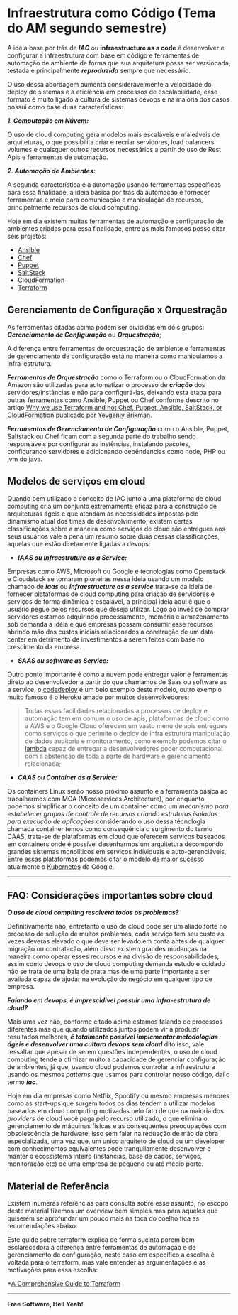 # Infraestrutura como Código (Tema do AM segundo semestre)

A idéia base por trás de ***IAC*** ou **infraestructure as a code** é desenvolver e configurar a infraestrutura com base em código e ferramentas de automação de ambiente de forma que sua arquitetura possa ser versionada, testada e principalmente ***reproduzida*** sempre que necessário.

O uso dessa abordagem aumenta consideravelmente a velocidade do deploy de sistemas e a eficiência em processos de escalabilidade, esse formato é muito ligado à cultura de sistemas devops e na maioria dos casos possui como base duas características:

***1. Computação em Núvem:***

O uso de cloud computing gera modelos mais escaláveis e maleáveis de arquiteturas, o que possibilita criar e recriar servidores, load balancers volumes e quaisquer outros recursos necessários a partir do uso de Rest Apis e ferramentas de automação.

***2. Automação de Ambientes:***

A segunda característica é a automação usando ferramentas específicas para essa finalidade, a ideia básica por trás da automação é fornecer ferramentas e meio para comunicação e manipulação de recursos, principalmente recursos de cloud computing.

Hoje em dia existem muitas ferramentas de automação e configuração de ambientes criadas para essa finalidade, entre as mais famosos posso citar seis projetos:

- [Ansible](https://www.ansible.com/)
- [Chef](https://www.chef.io/chef/)
- [Puppet](https://puppet.com/)
- [SaltStack](https://saltstack.com/)
- [CloudFormation](https://aws.amazon.com/pt/cloudformation/)
- [Terraform](https://www.terraform.io/)

## Gerenciamento de Configuração x Orquestração

As ferramentas citadas acima podem ser divididas em dois grupos: ***Gerenciamento de Configuração*** ou ***Orquestração***;

A diferença entre ferramentas de orquestração de ambiente e ferramentas de gerenciamento de configuração está na maneira como manipulamos a infra-estrutura.

***Ferramentas de Orquestração*** como o Terraform ou o CloudFormation da Amazon são utilizadas para automatizar o processo de ***criação*** dos servidores/instâncias e não para configurá-las, deixando esta etapa para outras ferramentas como Ansible, Puppet ou Chef conforme descrito no artigo [Why we use Terraform and not Chef, Puppet, Ansible, SaltStack, or CloudFormation](https://blog.gruntwork.io/why-we-use-terraform-and-not-chef-puppet-ansible-saltstack-or-cloudformation-7989dad2865c) publicado por [Yevgeniy Brikman](https://blog.gruntwork.io/@brikis98?source=post_header_lockup).

***Ferramentas de Gerenciamento de Configuração*** como o Ansible, Puppet, Saltstack ou Chef ficam com a segunda parte do trabalho sendo responsáveis por configurar as instências, instalando pacotes, configurando servidores e adicionando depêndencias como node, PHP ou jvm do java.

## Modelos de serviços em cloud

Quando bem utilizado o conceito de IAC junto a uma plataforma de cloud computing cria um conjunto extremamente eficaz para a construção de arquiteturas ágeis e que atendam às necessidades impostas pelo dinamismo atual dos times de desenvolvimento, existem certas classificações sobre a maneira como serviços de cloud são entregues aos seus usuários vale a pena um resumo sobre duas dessas classificações, aquelas que estão diretamente ligadas a devops:

- ***IAAS ou Infraestruture as a Service:***

Empresas como AWS, Microsoft ou Google e tecnologias como Openstack e Cloudstack se tornaram pioneiras nessa ideia usando um modelo chamado de ***iaas*** ou ***infraestructure as a service*** trata-se da ideia de fornecer plataformas de cloud computing para criação de servidores e serviços de forma dinâmica e escalável, a principal ideia aqui é que o usuário pegue pelos recursos que deseja utilizar. Logo ao inveś de comprar servidores estamos adquirindo processamento, memória e armazenamento sob demanda a idéia é que empresas possam consumir esse recursos abrindo mão dos custos iniciais relacionados a construção de um data center em detrimento de investimentos a serem feitos com base no crescimento da empresa.

- ***SAAS ou software as Service:***

Outro ponto importante é como a nuvem pode entregar valor e ferramentas direto ao desenvolvedor a partir do que chamamos de Saas ou software as a service, o [codedeploy](https://aws.amazon.com/pt/codedeploy/) é um belo exemplo deste modelo, outro exemplo muito famoso é o [Heroku](https://www.heroku.com/) amado por muitos desenvolvedores;

> Todas essas facilidades relacionadas a processos de deploy e automação tem em comum o uso de apis, plataformas de cloud como a AWS e o Google Cloud oferecem um vasto menu de apis entregues como serviços o que perimite o deploy de infra estrutura manipulação de dados auditoria e monitoramento, como exemplo podemos citar o [lambda](https://aws.amazon.com/pt/lambda/) capaz de entregar a desenvolvedores poder computacional com a abstenção de toda a parte de hardware e gerenciamento relacionada;

- ***CAAS ou Container as a Service:***

 Os containers Linux serão nosso próximo assunto e a ferramenta básica ao trabalharmos com MCA (Microservices Architecture), por enquanto podemos simplificar o conceito de um container como um _mecanismo para estabelecer grupos de controle de recursos criando estruturas isoladas para execução de aplicações_ considerando o uso dessa técnologia chamada container temos como consequência o surgimento do termo CAAS, trata-se de plataformas em cloud que oferecem serviços baseados em containers onde é possível desenharmos um arquitetura decompondo grandes sistemas monolíticos em serviços individuais e auto-gerenciáveis, Entre essas plataformas podemos citar o modelo de maior sucesso atualmente o [Kubernetes](https://kubernetes.io/) da Google.

---

## FAQ: Considerações importantes sobre cloud

***O uso de cloud compiting resolverá todos os problemas?***

Definitivamente não, entretanto o uso de cloud pode ser um aliado forte no prcoesso de solução de muitos problemas, cada serviço tem seu custo as vezes deveras elevado o que deve ser levado em conta antes de qualquer migração ou contratação, além disso existem grandes mudanças na maneira como operar esses recursos e na divisão de responsabilidades, assim como devops o uso de cloud computing demanda estudo e cuidado não se trata de uma bala de prata mas de uma parte importante a ser avaliada capaz de ajudar na evolução do negócio em qualquer tipo de empresa.

***Falando em devops, é imprescidivel possuir uma infra-estrutura de cloud?***

Mais uma vez não, conforme citado acima estamos falando de processos diferentes mas que quando utilizados juntos podem vir a produzir resultados melhores, ***é totalmente possível implementar metodologias ágeis e desenvolver uma cultura devops sem cloud*** dito isso, vale ressaltar que apesar de serem questões independentes, o uso de cloud computing tende a otimizar muito a capacidade de gerenciar configuração de ambientes, já que, usando cloud podemos controlar a infraestrutura usando os mesmos _patterns_ que usamos para controlar nosso código, daí o termo ***iac***.

Hoje em dia empresas como Netflix, Spootify ou mesmo empresas menores como as start-ups que surgem todos os dias tendem a utilizar modelos baseados em cloud computing motivadas pelo fato de que na maioria dos _providers_ de cloud você paga pelo recurso utilizado, o que elimina o gerenciamento de máquinas físicas e as consequentes preocupações com obsolescência de hardware, isso sem falar na reduação de mão de obra especializada, uma vez que, um unico arquiteto de cloud ou um developer com conhecimentos equivalentes pode tranquilamente desenvolver e manter o ecossistema inteiro (instâncias, base de dados, serviços, monitoração etc) de uma empresa de pequeno ou até médio porte.

## Material de Referência

Existem inumeras referências para consulta sobre esse assunto, no escopo deste material fizemos um overview bem simples mas para aqueles que quiserem se aprofundar um pouco mais na toca do coelho fica as recomendações abaixo:

Este guide sobre terraform explica de forma sucinta porem bem esclarecedora a diferença entre ferramentas de automação e de gerenciamento de configuração, neste caso em específico a escolha é voltada para o terraform, mas vale entender as argumentações e as motivações para essa escolha:

*[A Comprehensive Guide to Terraform](https://blog.gruntwork.io/why-we-use-terraform-and-not-chef-puppet-ansible-saltstack-or-cloudformation-7989dad2865c)

---

**Free Software, Hell Yeah!**
